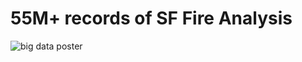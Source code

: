 # 55M+ records of SF Fire Analysis
![big data poster](https://user-images.githubusercontent.com/41823726/170614033-739a49d8-6f75-42fe-9bc3-147b014e6c12.png)
